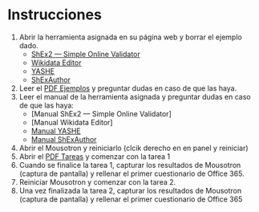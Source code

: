 # Instrucciones
1. Abrir la herramienta asignada en su página web y borrar el ejemplo dado.
    - [ShEx2 — Simple Online Validator](http://shex.io/webapps/shex.js/doc/shex-simple.html)
    - [Wikidata Editor](https://www.wikidata.org/wiki/Special:NewEntitySchema)
    - [YASHE](https://www.weso.es/YASHE/)
    - [ShExAuthor](https://www.weso.es/shex-author/)
3. Leer el [PDF Ejemplos](https://github.com/mistermboy/shex-edit-tools-experiment/blob/main/Ejemplos.pdf) y preguntar dudas en caso de que las haya.
4. Leer el manual de la herramienta asignada y preguntar dudas en caso de que las haya:
    - [Manual ShEx2 — Simple Online Validator]
    - [Manual Wikidata Editor]
    - [Manual YASHE](https://github.com/mistermboy/shex-edit-tools-experiment/blob/main/manuales/Manual%20YASHE.pdf)
    - [Manual ShExAuthor](https://github.com/mistermboy/shex-edit-tools-experiment/blob/main/manuales/Manual%20ShExAuthor.pdf)
6. Abrir el Mousotron y reiniciarlo (clcik derecho en en panel y reiniciar)
7. Abrir el [PDF Tareas](https://github.com/mistermboy/shex-edit-tools-experiment/blob/main/Tareas.pdf)  y comenzar con la tarea 1
8. Cuando se finalice la tarea 1, capturar los resultados de Mousotron (captura de pantalla) y 
rellenar el primer cuestionario de Office 365.
6. Reiniciar Mousotron y comenzar con la tarea 2.
7. Una vez finalizada la tarea 2, capturar los resultados de Mousotron (captura de pantalla) y 
rellenar el primer cuestionario de Office 365
